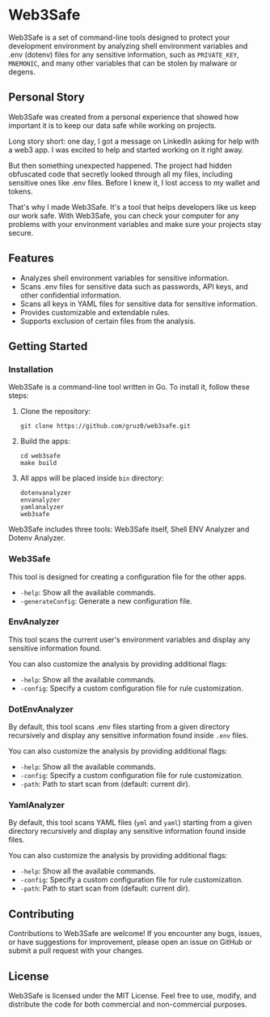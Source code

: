 # Web3Safe

Web3Safe is a set of command-line tools designed to protect your development
environment by analyzing shell environment variables and .env (dotenv) files
for any sensitive information, such as `PRIVATE_KEY`, `MNEMONIC`, and many
other variables that can be stolen by malware or degens.

## Personal Story

Web3Safe was created from a personal experience that showed how important it
is to keep our data safe while working on projects.

Long story short: one day, I got a message on LinkedIn asking for help with a
web3 app. I was excited to help and started working on it right away.

But then something unexpected happened. The project had hidden obfuscated code
that secretly looked through all my files, including sensitive ones like .env
files. Before I knew it, I lost access to my wallet and tokens.

That's why I made Web3Safe. It's a tool that helps developers like us keep our
work safe. With Web3Safe, you can check your computer for any problems with
your environment variables and make sure your projects stay secure.

## Features

- Analyzes shell environment variables for sensitive information.
- Scans .env files for sensitive data such as passwords, API keys, and other confidential information.
- Scans all keys in YAML files for sensitive data for sensitive information.
- Provides customizable and extendable rules.
- Supports exclusion of certain files from the analysis.

## Getting Started

### Installation

Web3Safe is a command-line tool written in Go. To install it, follow these steps:

1. Clone the repository:
   ```
   git clone https://github.com/gruz0/web3safe.git
   ```
2. Build the apps:
   ```
   cd web3safe
   make build
   ```

3. All apps will be placed inside `bin` directory:
   ```
   dotenvanalyzer
   envanalyzer
   yamlanalyzer
   web3safe
   ```

Web3Safe includes three tools: Web3Safe itself, Shell ENV Analyzer and Dotenv
Analyzer.

### Web3Safe

This tool is designed for creating a configuration file for the other apps.

- `-help`: Show all the available commands.
- `-generateConfig`: Generate a new configuration file.

### EnvAnalyzer

This tool scans the current user's environment variables and display any
sensitive information found.

You can also customize the analysis by providing additional flags:

- `-help`: Show all the available commands.
- `-config`: Specify a custom configuration file for rule customization.

### DotEnvAnalyzer

By default, this tool scans .env files starting from a given directory
recursively and display any sensitive information found inside `.env` files.

You can also customize the analysis by providing additional flags:

- `-help`: Show all the available commands.
- `-config`: Specify a custom configuration file for rule customization.
- `-path`: Path to start scan from (default: current dir).

### YamlAnalyzer

By default, this tool scans YAML files (`yml` and `yaml`) starting from a given
directory recursively and display any sensitive information found inside files.

You can also customize the analysis by providing additional flags:

- `-help`: Show all the available commands.
- `-config`: Specify a custom configuration file for rule customization.
- `-path`: Path to start scan from (default: current dir).

## Contributing

Contributions to Web3Safe are welcome! If you encounter any bugs, issues, or
have suggestions for improvement, please open an issue on GitHub or submit a
pull request with your changes.

## License

Web3Safe is licensed under the MIT License. Feel free to use, modify,
and distribute the code for both commercial and non-commercial purposes.
